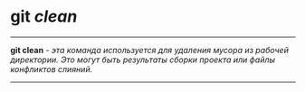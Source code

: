 # git _clean_

---
 **git clean** - *эта команда используется для удаления мусора из рабочей директории. Это могут быть результаты сборки проекта или файлы конфликтов слияний.*

 ---
